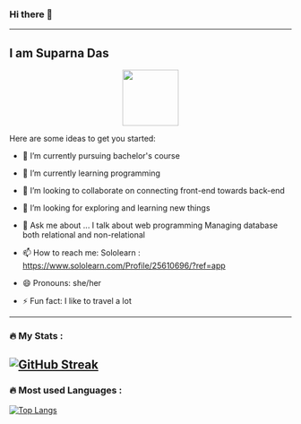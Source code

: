 ### Hi there 👋

---
I am Suparna Das
---

<div id="header" align="center"> <img src="https://giphy.com/gifs/scaler-official-computer-laptop-hello-world-hpXdHPfFI5wTABdDx9/giphy.gif" width="100"/> </div>


Here are some ideas to get you started:

- 🔭 I’m currently pursuing bachelor's course

- 🌱 I’m currently learning programming 

- 👯 I’m looking to collaborate on connecting front-end towards back-end

- 🤔 I’m looking for exploring and learning new things

- 💬 Ask me about ...
     I talk about web programming 
     Managing database both relational and non-relational

- 📫 How to reach me: 
            Sololearn : https://www.sololearn.com/Profile/25610696/?ref=app

- 😄 Pronouns: she/her

- ⚡ Fun fact: I like to travel a lot
---
### :fire: My Stats :

[![GitHub Streak](http://github-readme-streak-stats.herokuapp.com?user=Suparna-Das-github&theme=dark&background=000000)](https://git.io/streak-stats)
---
### :fire: Most used Languages :
[![Top Langs](https://github-readme-stats.vercel.app/api/top-langs/?username=Suparna-Das-github&layout=compact&theme=vision-friendly-dark)](https://github.com/anuraghazra/github-readme-stats)
